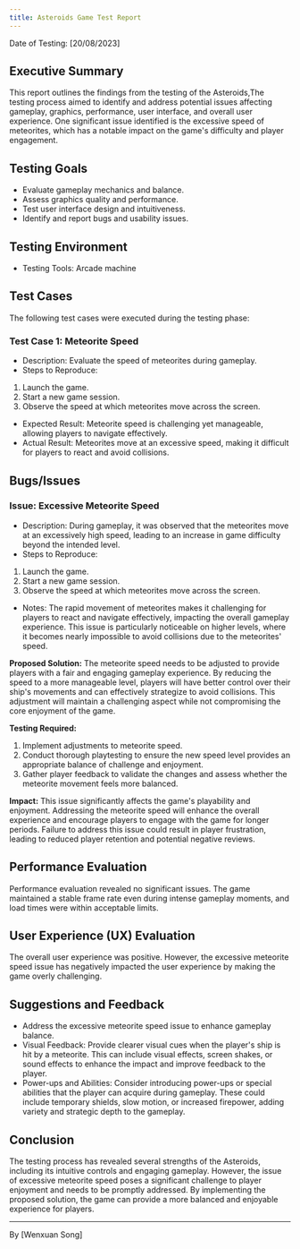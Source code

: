 ```yaml
---
title: Asteroids Game Test Report
---
```


Date of Testing: [20/08/2023]

## Executive Summary

This report outlines the findings from the testing of the Asteroids,The testing process aimed to
identify and address potential issues affecting gameplay, graphics, performance, user interface, and
overall user experience. One significant issue identified is the excessive speed of meteorites,
which has a notable impact on the game's difficulty and player engagement.

## Testing Goals

- Evaluate gameplay mechanics and balance.
- Assess graphics quality and performance.
- Test user interface design and intuitiveness.
- Identify and report bugs and usability issues.

## Testing Environment

- Testing Tools: Arcade machine

## Test Cases

The following test cases were executed during the testing phase:

### Test Case 1: Meteorite Speed

- Description: Evaluate the speed of meteorites during gameplay.
- Steps to Reproduce:

1. Launch the game.
2. Start a new game session.
3. Observe the speed at which meteorites move across the screen.

- Expected Result: Meteorite speed is challenging yet manageable, allowing players to navigate
  effectively.
- Actual Result: Meteorites move at an excessive speed, making it difficult for players to react and
  avoid collisions.

## Bugs/Issues

### Issue: Excessive Meteorite Speed

- Description: During gameplay, it was observed that the meteorites move at an excessively high
  speed, leading to an increase in game difficulty beyond the intended level.
- Steps to Reproduce:

1. Launch the game.
2. Start a new game session.
3. Observe the speed at which meteorites move across the screen.

- Notes: The rapid movement of meteorites makes it challenging for players to react and navigate
  effectively, impacting the overall gameplay experience. This issue is particularly noticeable on
  higher levels, where it becomes nearly impossible to avoid collisions due to the meteorites'
  speed.

**Proposed Solution:** The meteorite speed needs to be adjusted to provide players with a fair and
engaging gameplay experience. By reducing the speed to a more manageable level, players will have
better control over their ship's movements and can effectively strategize to avoid collisions. This
adjustment will maintain a challenging aspect while not compromising the core enjoyment of the game.

**Testing Required:**

1. Implement adjustments to meteorite speed.
2. Conduct thorough playtesting to ensure the new speed level provides an appropriate balance of
   challenge and enjoyment.
3. Gather player feedback to validate the changes and assess whether the meteorite movement feels
   more balanced.

**Impact:** This issue significantly affects the game's playability and enjoyment. Addressing the
meteorite speed will enhance the overall experience and encourage players to engage with the game
for longer periods. Failure to address this issue could result in player frustration, leading to
reduced player retention and potential negative reviews.

## Performance Evaluation

Performance evaluation revealed no significant issues. The game maintained a stable frame rate even
during intense gameplay moments, and load times were within acceptable limits.

## User Experience (UX) Evaluation

The overall user experience was positive. However, the excessive meteorite speed issue has
negatively impacted the user experience by making the game overly challenging.

## Suggestions and Feedback

- Address the excessive meteorite speed issue to enhance gameplay balance.
- Visual Feedback: Provide clearer visual cues when the player's ship is hit by a meteorite. This
  can include visual effects, screen shakes, or sound effects to enhance the impact and improve
  feedback to the player.
- Power-ups and Abilities: Consider introducing power-ups or special abilities that the player can
  acquire during gameplay. These could include temporary shields, slow motion, or increased
  firepower, adding variety and strategic depth to the gameplay.

## Conclusion

The testing process has revealed several strengths of the Asteroids, including its intuitive
controls and engaging gameplay. However, the issue of excessive meteorite speed poses a significant
challenge to player enjoyment and needs to be promptly addressed. By implementing the proposed
solution, the game can provide a more balanced and enjoyable experience for players.

---

By [Wenxuan Song]
